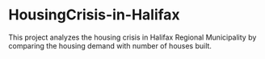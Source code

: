 # HousingCrisis-in-Halifax
This project analyzes the housing crisis in Halifax Regional Municipality by comparing the housing demand with number of houses built. 
